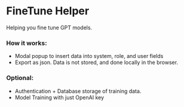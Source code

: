 # FineTune Helper
Helping you fine tune GPT models.

### How it works:
*   Modal popup to insert data into system, role, and user fields
*   Export as json. Data is not stored, and done locally in the browser.

### Optional:
*   Authentication + Database storage of training data.
*   Model Training with just OpenAI key